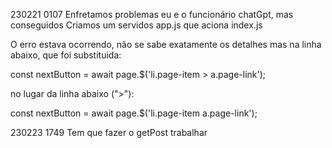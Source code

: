 230221 0107
Enfretamos problemas eu e o funcionário chatGpt, mas conseguidos
Criamos um servidos app.js que aciona index.js

O erro estava ocorrendo, não se sabe exatamente os detalhes mas na linha abaixo, que foi substituida:

const nextButton = await page.$('li.page-item > a.page-link');

no lugar da linha abaixo (">"):

const nextButton = await page.$('li.page-item a.page-link');

230223 1749
Tem que fazer o getPost trabalhar

